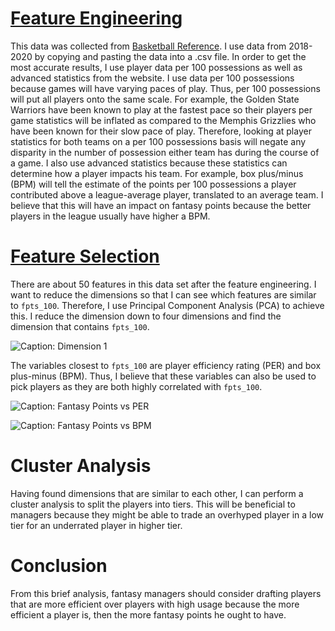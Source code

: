# [Feature Engineering](https://github.com/mattflaherty97/fantasy_basketball/blob/main/fantasy_draft/00_feature_engineering/import_data.Rmd)

This data was collected from [Basketball Reference](https://www.basketball-reference.com/). I use data from 2018-2020 by copying and pasting the data into a .csv file. In order to get the most accurate results, I use player data per 100 possessions as well as advanced statistics from the website. I use data per 100 possessions because games will have varying paces of play. Thus, per 100 possessions will put all players onto the same scale. For example, the Golden State Warriors have been known to play at the fastest pace so their players per game statistics will be inflated as compared to the Memphis Grizzlies who have been known for their slow pace of play. Therefore, looking at player statistics for both teams on a per 100 possessions basis will negate any disparity in the number of possession either team has during the course of a game. I also use advanced statistics because these statistics can determine how a player impacts his team. For example, box plus/minus (BPM) will tell the estimate of the points per 100 possessions a player contributed above a league-average player, translated to an average team. I believe that this will have an impact on fantasy points because the better players in the league usually have higher a BPM.

# [Feature Selection](https://github.com/mattflaherty97/fantasy_basketball/blob/main/fantasy_draft/10_exploration/feature_selection.md)

There are about 50 features in this data set after the feature engineering. I want to reduce the dimensions so that I can see which features are similar to `fpts_100`. Therefore, I use Principal Component Analysis (PCA) to achieve this. I reduce the dimension down to four dimensions and find the dimension that contains `fpts_100`.

![Caption: Dimension 1](https://github.com/mattflaherty97/fantasy_basketball/blob/main/fantasy_draft/10_exploration/feature_selection_files/figure-gfm/component_contribution-1.png)

The variables closest to `fpts_100` are player efficiency rating (PER) and box plus-minus (BPM). Thus, I believe that these variables can also be used to pick players as they are both highly correlated with `fpts_100`.

![Caption: Fantasy Points vs PER](https://github.com/mattflaherty97/fantasy_basketball/blob/main/fantasy_draft/10_exploration/feature_selection_files/figure-gfm/per_fpts-1.png)

![Caption: Fantasy Points vs BPM](https://github.com/mattflaherty97/fantasy_basketball/blob/main/fantasy_draft/10_exploration/feature_selection_files/figure-gfm/bpm_fpts-1.png)

# Cluster Analysis

Having found dimensions that are similar to each other, I can perform a cluster analysis to split the players into tiers. This will be beneficial to managers because they might be able to trade an overhyped player in a low tier for an underrated player in higher tier.

# Conclusion

From this brief analysis, fantasy managers should consider drafting players that are more efficient over players with high usage because the more efficient a player is, then the more fantasy points he ought to have.
